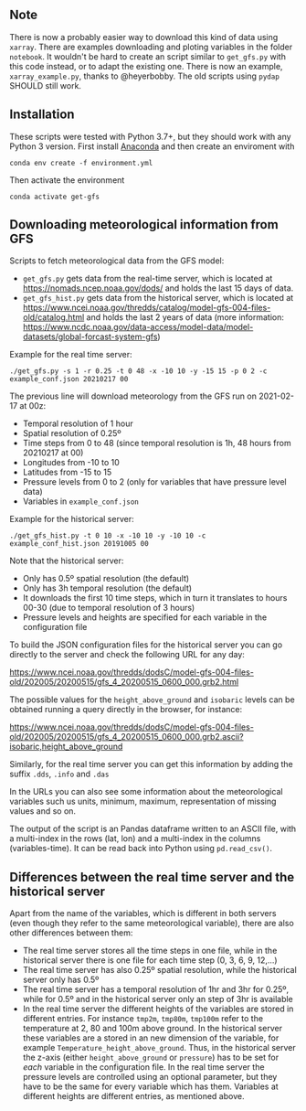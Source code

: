 ## Note

There is now a probably easier way to download this kind of data using `xarray`. There are examples downloading and ploting variables in the folder `notebook`. It wouldn't be hard to create an script similar to `get_gfs.py` with this code instead, or to adapt the existing one. There is now an example, `xarray_example.py`, thanks to @heyerbobby. The old scripts using `pydap` SHOULD still work.


## Installation

These scripts were tested with Python 3.7+, but they should work with any Python 3 version. First install [Anaconda](https://www.anaconda.com/distribution/#download-section) and then
create an enviroment with 

    conda env create -f environment.yml

Then activate the environment

    conda activate get-gfs


## Downloading meteorological information from GFS

Scripts to fetch meteorological data from the GFS model:
 * `get_gfs.py` gets data from the real-time server, which is located at
   <https://nomads.ncep.noaa.gov/dods/> and holds the last 15 days of data.
 * `get_gfs_hist.py` gets data from the historical server, which is located
   at <https://www.ncei.noaa.gov/thredds/catalog/model-gfs-004-files-old/catalog.html> and
   holds the last 2 years of data (more information: <https://www.ncdc.noaa.gov/data-access/model-data/model-datasets/global-forcast-system-gfs>)

Example for the real time server:

    ./get_gfs.py -s 1 -r 0.25 -t 0 48 -x -10 10 -y -15 15 -p 0 2 -c example_conf.json 20210217 00

The previous line will download meteorology from the GFS run on 2021-02-17 at 00z:

   * Temporal resolution of 1 hour
   * Spatial resolution of 0.25º
   * Time steps from 0 to 48 (since temporal resolution is 1h, 48 hours from 20210217 at 00)
   * Longitudes from -10 to 10
   * Latitudes from -15 to 15
   * Pressure levels from 0 to 2 (only for variables that have pressure level data)
   * Variables in `example_conf.json`

Example for the historical server:

    ./get_gfs_hist.py -t 0 10 -x -10 10 -y -10 10 -c example_conf_hist.json 20191005 00

Note that the historical server:

   * Only has 0.5º spatial resolution (the default)
   * Only has 3h temporal resolution (the default)
   * It downloads the first 10 time steps, which in turn it translates to hours 00-30 (due to temporal resolution of 3 hours)
   * Pressure levels and heights are specified for each variable in the configuration file

To build the JSON configuration files for the historical server you can go 
directly to the server and check the following URL for any day:

<https://www.ncei.noaa.gov/thredds/dodsC/model-gfs-004-files-old/202005/20200515/gfs_4_20200515_0600_000.grb2.html>

The possible values for the `height_above_ground` and `isobaric` levels can be
obtained running a query directly in the browser, for instance:

<https://www.ncei.noaa.gov/thredds/dodsC/model-gfs-004-files-old/202005/20200515/gfs_4_20200515_0600_000.grb2.ascii?isobaric,height_above_ground>

Similarly, for the real time server you can get this information by adding the suffix `.dds`, `.info` and `.das`

In the URLs you can also see some information about the meteorological variables
such us units, minimum, maximum, representation of missing values and so on.

The output of the script is an Pandas dataframe written to an ASCII file, with a
multi-index in the rows (lat, lon) and a multi-index in the columns
(variables-time). It can be read back into Python using `pd.read_csv()`.

## Differences between the real time server and the historical server

Apart from the name of the variables, which is different in both servers (even
though they refer to the same meteorological variable), there are also other
differences between them:
  * The real time server stores all the time steps in one file, while in the
    historical server there is one file for each time step (0, 3, 6, 9, 12,...)
  * The real time server has also 0.25º spatial resolution, while the historical
    server only has 0.5º
  * The real time server has a temporal resolution of 1hr and 3hr for 0.25º,
    while for 0.5º and in the historical server only an step of 3hr is available
  * In the real time server the different heights of the variables are stored
    in different entries. For instance `tmp2m`, `tmp80m`, `tmp100m` refer to
    the temperature at 2, 80 and 100m above ground. In the historical server
    these variables are a stored in an new dimension of the variable, for
    example `Temperature_height_above_ground`. Thus, in the historical server
    the z-axis (either `height_above_ground` or `pressure`) has to be set for
    *each* variable in the configuration file. In the real time server the
    pressure levels are controlled using an optional parameter, but they have
    to be the same for every variable which has them. Variables at different
    heights are different entries, as mentioned above.
